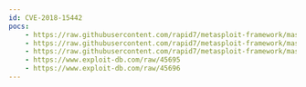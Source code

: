 ```yaml
---
id: CVE-2018-15442
pocs:
    - https://raw.githubusercontent.com/rapid7/metasploit-framework/master/modules/auxiliary/admin/smb/webexec_command.rb
    - https://raw.githubusercontent.com/rapid7/metasploit-framework/master/modules/exploits/windows/local/webexec.rb
    - https://raw.githubusercontent.com/rapid7/metasploit-framework/master/modules/exploits/windows/smb/webexec.rb
    - https://www.exploit-db.com/raw/45695
    - https://www.exploit-db.com/raw/45696
---
```

